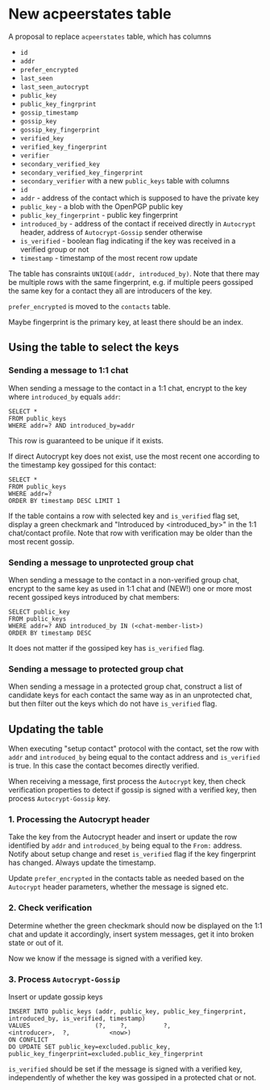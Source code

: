 # New acpeerstates table

A proposal to replace `acpeerstates` table,
which has columns
- `id`
- `addr`
- `prefer_encrypted`
- `last_seen`
- `last_seen_autocrypt`
- `public_key`
- `public_key_fingrprint`
- `gossip_timestamp`
- `gossip_key`
- `gossip_key_fingerprint`
- `verified_key`
- `verified_key_fingerprint`
- `verifier`
- `secondary_verified_key`
- `secondary_verified_key_fingerprint`
- `secondary_verifier`
with a new `public_keys` table with columns
- `id`
- `addr` - address of the contact which is supposed to have the private key
- `public_key` - a blob with the OpenPGP public key
- `public_key_fingerprint` - public key fingerprint
- `introduced_by` - address of the contact if received directly in `Autocrypt` header, address of `Autocrypt-Gossip` sender otherwise
- `is_verified` - boolean flag indicating if the key was received in a verified group or not
- `timestamp` - timestamp of the most recent row update 

The table has consraints `UNIQUE(addr, introduced_by)`.
Note that there may be multiple rows with the same fingerprint,
e.g. if multiple peers gossiped the same key for a contact they all are introducers of the key.

`prefer_encrypted` is moved to the `contacts` table.

Maybe fingerprint is the primary key, at least there should be an index.


## Using the table to select the keys

### Sending a message to 1:1 chat

When sending a message to the contact in a 1:1 chat,
encrypt to the key where `introduced_by` equals `addr`:
```
SELECT *
FROM public_keys
WHERE addr=? AND introduced_by=addr
```
This row is guaranteed to be unique if it exists.

If direct Autocrypt key does not exist,
use the most recent one according to the timestamp key gossiped for this contact:
```
SELECT *
FROM public_keys
WHERE addr=?
ORDER BY timestamp DESC LIMIT 1
```

If the table contains a row with selected key and `is_verified` flag set,
display a green checkmark and "Introduced by <introduced_by>" in the 1:1 chat/contact profile.
Note that row with verification may be older than the most recent gossip.

### Sending a message to unprotected group chat

When sending a message to the contact in a non-verified group chat,
encrypt to the same key as used in 1:1 chat
and (NEW!) one or more most recent gossiped keys introduced by chat members:
```
SELECT public_key
FROM public_keys
WHERE addr=? AND introduced_by IN (<chat-member-list>)
ORDER BY timestamp DESC
```
It does not matter if the gossiped key has `is_verified` flag.

### Sending a message to protected group chat

When sending a message in a protected group chat,
construct a list of candidate keys for each contact
the same way as in an unprotected chat,
but then filter out the keys which do not have `is_verified` flag.


## Updating the table

When executing "setup contact" protocol
with the contact,
set the row with `addr` and `introduced_by` being equal
to the contact address and `is_verified` is true.
In this case the contact becomes directly verified.

When receiving a message,
first process the `Autocrypt` key,
then check verification properties to detect if gossip is signed with a verified key,
then process `Autocrypt-Gossip` key.

### 1. Processing the Autocrypt header

Take the key from the Autocrypt header
and insert or update the row
identified by `addr` and `introduced_by` being equal to the `From:` address.
Notify about setup change and reset `is_verified` flag if the key fingerprint has changed.
Always update the timestamp.

Update `prefer_encrypted` in the contacts table as needed
based on the `Autocrypt` header parameters,
whether the message is signed etc.

### 2. Check verification

Determine whether the green checkmark should now be displayed
on the 1:1 chat and update it accordingly,
insert system messages,
get it into broken state or out of it.

Now we know if the message is signed with a verified key.

### 3. Process `Autocrypt-Gossip`

Insert or update gossip keys
```
INSERT INTO public_keys (addr, public_key, public_key_fingerprint, introduced_by, is_verified, timestamp)
VALUES                  (?,    ?,          ?,                      <introducer>,  ?,           <now>)
ON CONFLICT
DO UPDATE SET public_key=excluded.public_key, public_key_fingerprint=excluded.public_key_fingerprint
```

`is_verified` should be set if the message is signed with a verified key,
independently of whether the key was gossiped in a protected chat or not.
